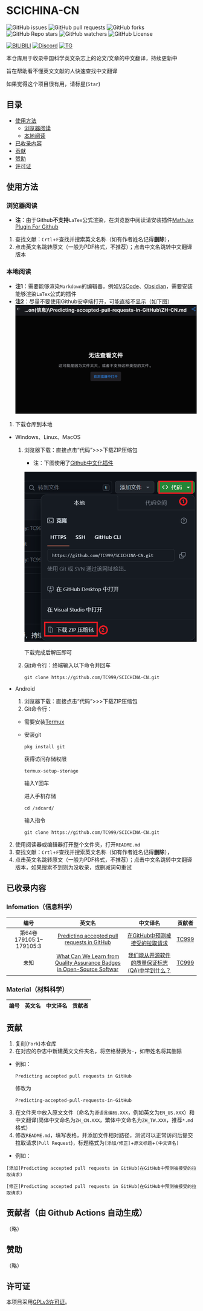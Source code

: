 # SCICHINA-CN

![GitHub issues](https://img.shields.io/github/issues/TC999/SCICHINA-CN?logo=github&label=%E8%AE%AE%E9%A2%98)
![GitHub pull requests](https://img.shields.io/github/issues-pr/TC999/SCICHINA-CN?logo=github&label=%E6%8B%89%E5%8F%96%E8%AF%B7%E6%B1%82)
![GitHub forks](https://img.shields.io/github/forks/TC999/SCICHINA-CN?label=%E5%A4%8D%E5%88%BB&style=flat&logo=github)
![GitHub Repo stars](https://img.shields.io/github/stars/TC999/SCICHINA-CN?style=flat&logo=Github&label=%E6%98%9F%E6%A0%87)
![GitHub watchers](https://img.shields.io/github/watchers/TC999/SCICHINA-CN?label=%E5%85%B3%E6%B3%A8%E8%80%85&style=flat&logo=github)
![GitHub License](https://img.shields.io/github/license/TC999/SCICHINA-CN?label=%E8%AE%B8%E5%8F%AF%E8%AF%81)

[![BILIBILI](https://img.shields.io/badge/-Bilibili-FF69B4?style=for-the-badge&logo=bilibili&logoColor=white)](https://space.bilibili.com/648765401)
[![Discord](https://img.shields.io/badge/-Discord-5865F2?style=for-the-badge&logo=discord&logoColor=white)](https://discord.gg/sPT7RBbn)
[![TG](https://img.shields.io/badge/Telegram-2CA5E0?style=for-the-badge&logo=telegram&logoColor=white)](https://t.me/SCICHINA_CN)

本仓库用于收录中国科学英文杂志上的论文/文章的中文翻译，持续更新中

旨在帮助看不懂英文文献的人快速查找中文翻译

如果觉得这个项目很有用，请标星(`Star`)

## 目录
- [使用方法](#使用方法)
  - [浏览器阅读](#浏览器阅读)
  - [本地阅读](#本地阅读)
- [已收录内容](#已收录内容)
- [贡献](#贡献)
- [赞助](#赞助)
- [许可证](#许可证)

## 使用方法
### **浏览器阅读**
- **注**：由于Github**不支持**`LaTex`公式渲染，在浏览器中阅读请安装插件[MathJax Plugin For Github](https://chromewebstore.google.com/detail/mathjax-plugin-for-github/ioemnmodlmafdkllaclgeombjnmnbima)

1. 查找文献：`Crtl`+`F`查找并搜索英文名称（如有作者姓名记得**删除**），
2. 点击英文名跳转原文（一般为PDF格式，不推荐）；点击中文名跳转中文翻译版本

### **本地阅读**
- **注1**：需要能够渲染`Markdown`的编辑器，例如[VSCode](https://code.visualstudio.com/)、[Obsidian](https://obsidian.md/)，需要安装能够渲染`LaTex`公式的插件
- **注2**：尽量不要使用Github安卓端打开，可能直接不显示（如下图）
![Alt text](image/screenshot1.png)
1. 下载仓库到本地
- Windows、Linux、MacOS
  1) 浏览器下载：直接点击“代码”>>>下载ZIP压缩包
      - 注：下图使用了[Github中文化插件](https://github.com/maboloshi/github-chinese)
    
     ![Alt text](image/im2.png)
       
       下载完成后解压即可
  2) [Git](https://git-scm.com/downloads)命令行：终端输入以下命令并回车
      ```shell
      git clone https://github.com/TC999/SCICHINA-CN.git
      ```

- Android
  1) 浏览器下载：直接点击“代码”>>>下载ZIP压缩包
  2) Git命令行：
    - 需要安装[Termux](https://github.com/termux/termux-app)
    - 安装git
       ```
       pkg install git
       ```
       获得访问存储权限
       ```
       termux-setup-storage
       ```
       输入Y回车

       进入手机存储
       ```
       cd /sdcard/
       ```
       输入指令
       ```shell
       git clone https://github.com/TC999/SCICHINA-CN.git
       ```
2. 使用阅读器或编辑器打开整个文件夹，打开`README.md`
3. 查找文献：`Crtl`+`F`查找并搜索英文名称（如有作者姓名记得**删除**），
4. 点击英文名跳转原文（一般为PDF格式，不推荐）；点击中文名跳转中文翻译版本，如果搜索不到则为没收录，或删减词句重试

## 已收录内容

### Infomation（信息科学）
|编号|英文名|中文译名|贡献者|
|:---:|:---:|:---:|:---:|
|第64卷 179105:1–179105:3|[Predicting accepted pull requests in GitHub](Information(信息)/Predicting-accepted-pull-requests-in-GitHub/EN-US.pdf)|[在GitHub中预测被接受的拉取请求](Information(信息)/Predicting-accepted-pull-requests-in-GitHub/ZH-CN.md)|[TC999](https://github.com/TC999)|
|未知|[What Can We Learn from Quality Assurance Badges in Open-Source Softwar](Information(信息)/What-Can-We-Learn-from-Quality-Assurance-Badges-in-Open-Source-Software/EN-US.pdf)|[我们能从开源软件的质量保证标志(QA)中学到什么？](Information(信息)/What-Can-We-Learn-from-Quality-Assurance-Badges-in-Open-Source-Software/ZH-CN.md)|[TC999](https://github.com/TC999)|

### Material（材料科学）
|编号|英文名|中文译名|贡献者|
|:---:|:---:|:---:|:---:|

## 贡献
1. 复刻(`Fork`)本仓库
2. 在对应的杂志中新建英文文件夹名，将空格替换为`-`，如带姓名将其删除
  - 例如：
    ```
    Predicting accepted pull requests in GitHub
    ```
    修改为
    ```
    Predicting-accepted-pull-requests-in-GitHub
    ```
3. 在文件夹中放入原文文件（命名为`源语言编码.XXX`，例如英文为`EN_US.XXX`）和中文翻译(简体中文命名为`ZH_CN.XXX`，繁体中文命名为`ZH_TW.XXX`，推荐`*.md`格式)
4. 修改`README.md`，填写表格，并添加文件相对路径，测试可以正常访问后提交拉取请求(`Pull Request`)，标题格式为`[添加/修正]`+`原文标题`+`(中文译名)`
  - 例如：
  ```
  [添加]Predicting accepted pull requests in GitHub(在GitHub中预测被接受的拉取请求)
  ```
  ```
  [修正]Predicting accepted pull requests in GitHub(在GitHub中预测被接受的拉取请求)
  ```
## 贡献者（由 Github Actions 自动生成）
（略）
## 赞助
（略）
## 许可证
本项目采用[GPLv3许可证](LICENSE)。
